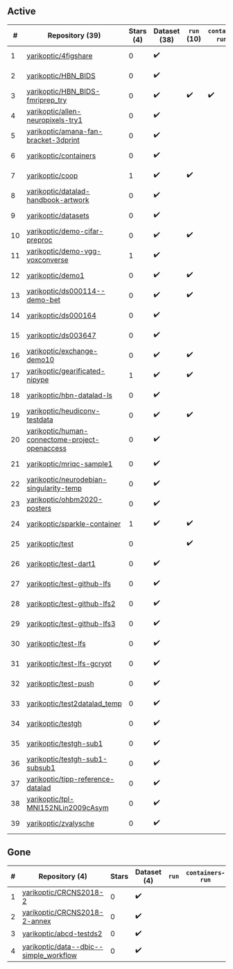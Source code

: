 ## Active
| # | Repository (39) | Stars (4) | Dataset (38) | `run` (10) | `containers-run` (1) | Last Modified |
| --- | --- | --- | --- | --- | --- | --- |
| 1 | [yarikoptic/4figshare](https://github.com/yarikoptic/4figshare) | 0 | :heavy_check_mark: |  |  | 2019-01-10 19:56:12+00:00 |
| 2 | [yarikoptic/HBN_BIDS](https://github.com/yarikoptic/HBN_BIDS) | 0 | :heavy_check_mark: |  |  | 2021-08-20 15:00:40+00:00 |
| 3 | [yarikoptic/HBN_BIDS-fmriprep_try](https://github.com/yarikoptic/HBN_BIDS-fmriprep_try) | 0 | :heavy_check_mark: | :heavy_check_mark: | :heavy_check_mark: | 2022-08-01 18:54:36+00:00 |
| 4 | [yarikoptic/allen-neuropixels-try1](https://github.com/yarikoptic/allen-neuropixels-try1) | 0 | :heavy_check_mark: |  |  | 2019-11-14 19:46:47+00:00 |
| 5 | [yarikoptic/amana-fan-bracket-3dprint](https://github.com/yarikoptic/amana-fan-bracket-3dprint) | 0 | :heavy_check_mark: |  |  | 2021-08-16 13:55:16+00:00 |
| 6 | [yarikoptic/containers](https://github.com/yarikoptic/containers) | 0 | :heavy_check_mark: |  |  | 2024-02-20 19:41:41+00:00 |
| 7 | [yarikoptic/coop](https://github.com/yarikoptic/coop) | 1 | :heavy_check_mark: | :heavy_check_mark: |  | 2023-01-31 13:49:06+00:00 |
| 8 | [yarikoptic/datalad-handbook-artwork](https://github.com/yarikoptic/datalad-handbook-artwork) | 0 | :heavy_check_mark: |  |  | 2019-12-14 05:33:49+00:00 |
| 9 | [yarikoptic/datasets](https://github.com/yarikoptic/datasets) | 0 | :heavy_check_mark: |  |  | 2018-10-18 04:18:57+00:00 |
| 10 | [yarikoptic/demo-cifar-preproc](https://github.com/yarikoptic/demo-cifar-preproc) | 0 | :heavy_check_mark: | :heavy_check_mark: |  | 2019-03-25 19:12:06+00:00 |
| 11 | [yarikoptic/demo-vgg-voxconverse](https://github.com/yarikoptic/demo-vgg-voxconverse) | 1 | :heavy_check_mark: |  |  | 2021-08-12 14:22:27+00:00 |
| 12 | [yarikoptic/demo1](https://github.com/yarikoptic/demo1) | 0 | :heavy_check_mark: | :heavy_check_mark: |  | 2020-02-06 19:02:57+00:00 |
| 13 | [yarikoptic/ds000114--demo-bet](https://github.com/yarikoptic/ds000114--demo-bet) | 0 | :heavy_check_mark: | :heavy_check_mark: |  | 2017-09-07 15:13:14+00:00 |
| 14 | [yarikoptic/ds000164](https://github.com/yarikoptic/ds000164) | 0 | :heavy_check_mark: |  |  | 2019-08-07 19:30:02+00:00 |
| 15 | [yarikoptic/ds003647](https://github.com/yarikoptic/ds003647) | 0 | :heavy_check_mark: |  |  | 2021-05-07 09:37:42+00:00 |
| 16 | [yarikoptic/exchange-demo10](https://github.com/yarikoptic/exchange-demo10) | 0 | :heavy_check_mark: | :heavy_check_mark: |  | 2017-09-06 20:24:54+00:00 |
| 17 | [yarikoptic/gearificated-nipype](https://github.com/yarikoptic/gearificated-nipype) | 1 | :heavy_check_mark: | :heavy_check_mark: |  | 2019-01-25 03:40:22+00:00 |
| 18 | [yarikoptic/hbn-datalad-ls](https://github.com/yarikoptic/hbn-datalad-ls) | 0 | :heavy_check_mark: |  |  | 2020-08-03 14:03:38+00:00 |
| 19 | [yarikoptic/heudiconv-testdata](https://github.com/yarikoptic/heudiconv-testdata) | 0 | :heavy_check_mark: | :heavy_check_mark: |  | 2020-05-06 21:57:24+00:00 |
| 20 | [yarikoptic/human-connectome-project-openaccess](https://github.com/yarikoptic/human-connectome-project-openaccess) | 0 | :heavy_check_mark: |  |  | 2020-02-14 03:32:21+00:00 |
| 21 | [yarikoptic/mriqc-sample1](https://github.com/yarikoptic/mriqc-sample1) | 0 | :heavy_check_mark: |  |  | 2020-07-22 02:05:13+00:00 |
| 22 | [yarikoptic/neurodebian-singularity-temp](https://github.com/yarikoptic/neurodebian-singularity-temp) | 0 | :heavy_check_mark: |  |  | 2017-08-19 04:04:32+00:00 |
| 23 | [yarikoptic/ohbm2020-posters](https://github.com/yarikoptic/ohbm2020-posters) | 0 | :heavy_check_mark: |  |  | 2020-07-01 15:17:09+00:00 |
| 24 | [yarikoptic/sparkle-container](https://github.com/yarikoptic/sparkle-container) | 1 | :heavy_check_mark: | :heavy_check_mark: |  | 2021-05-13 21:34:13+00:00 |
| 25 | [yarikoptic/test](https://github.com/yarikoptic/test) | 0 |  | :heavy_check_mark: |  | 2024-11-26 20:33:48+00:00 |
| 26 | [yarikoptic/test-dart1](https://github.com/yarikoptic/test-dart1) | 0 | :heavy_check_mark: |  |  | 2017-07-27 20:05:42+00:00 |
| 27 | [yarikoptic/test-github-lfs](https://github.com/yarikoptic/test-github-lfs) | 0 | :heavy_check_mark: |  |  | 2020-02-26 01:24:27+00:00 |
| 28 | [yarikoptic/test-github-lfs2](https://github.com/yarikoptic/test-github-lfs2) | 0 | :heavy_check_mark: |  |  | 2020-02-26 01:40:39+00:00 |
| 29 | [yarikoptic/test-github-lfs3](https://github.com/yarikoptic/test-github-lfs3) | 0 | :heavy_check_mark: |  |  | 2020-02-26 01:49:56+00:00 |
| 30 | [yarikoptic/test-lfs](https://github.com/yarikoptic/test-lfs) | 0 | :heavy_check_mark: |  |  | 2020-05-13 03:52:49+00:00 |
| 31 | [yarikoptic/test-lfs-gcrypt](https://github.com/yarikoptic/test-lfs-gcrypt) | 0 | :heavy_check_mark: |  |  | 2020-05-14 03:43:55+00:00 |
| 32 | [yarikoptic/test-push](https://github.com/yarikoptic/test-push) | 0 | :heavy_check_mark: |  |  | 2022-06-07 14:57:29+00:00 |
| 33 | [yarikoptic/test2datalad_temp](https://github.com/yarikoptic/test2datalad_temp) | 0 | :heavy_check_mark: |  |  | 2017-09-20 04:04:37+00:00 |
| 34 | [yarikoptic/testgh](https://github.com/yarikoptic/testgh) | 0 | :heavy_check_mark: |  |  | 2021-06-03 16:06:53+00:00 |
| 35 | [yarikoptic/testgh-sub1](https://github.com/yarikoptic/testgh-sub1) | 0 | :heavy_check_mark: |  |  | 2021-06-03 16:06:46+00:00 |
| 36 | [yarikoptic/testgh-sub1-subsub1](https://github.com/yarikoptic/testgh-sub1-subsub1) | 0 | :heavy_check_mark: |  |  | 2021-06-03 16:06:40+00:00 |
| 37 | [yarikoptic/tipp-reference-datalad](https://github.com/yarikoptic/tipp-reference-datalad) | 0 | :heavy_check_mark: |  |  | 2020-10-08 14:27:47+00:00 |
| 38 | [yarikoptic/tpl-MNI152NLin2009cAsym](https://github.com/yarikoptic/tpl-MNI152NLin2009cAsym) | 0 | :heavy_check_mark: |  |  | 2018-10-17 19:31:36+00:00 |
| 39 | [yarikoptic/zvalysche](https://github.com/yarikoptic/zvalysche) | 0 | :heavy_check_mark: |  |  | 2022-05-27 22:22:17+00:00 |

## Gone
| # | Repository (4) | Stars | Dataset (4) | `run` | `containers-run` | Last Modified |
| --- | --- | --- | --- | --- | --- | --- |
| 1 | [yarikoptic/CRCNS2018-2](https://github.com/yarikoptic/CRCNS2018-2) | 0 | :heavy_check_mark: |  |  | — |
| 2 | [yarikoptic/CRCNS2018-2-annex](https://github.com/yarikoptic/CRCNS2018-2-annex) | 0 | :heavy_check_mark: |  |  | — |
| 3 | [yarikoptic/abcd-testds2](https://github.com/yarikoptic/abcd-testds2) | 0 | :heavy_check_mark: |  |  | — |
| 4 | [yarikoptic/data--dbic--simple_workflow](https://github.com/yarikoptic/data--dbic--simple_workflow) | 0 | :heavy_check_mark: |  |  | — |
